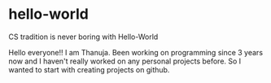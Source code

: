 # hello-world
CS tradition is never boring with Hello-World

Hello everyone!! I am Thanuja. Been working on programming since 3 years now and I haven't really worked on any personal projects before. So I wanted to start with creating projects on github. 
